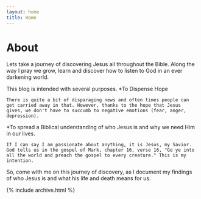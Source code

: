 ```yaml
---
layout: home
title: Home
---
```


# About

Lets take a journey of discovering Jesus all throughout the Bible. Along the way I pray we grow, learn and discover how to listen to God in an ever darkening world. 

This blog is intended with several purposes.
*To Dispense Hope
    
    There is quite a bit of disparaging news and often times people can get carried away in that. However, thanks to the hope that Jesus gives, we don't have to succumb to negative emotions (fear, anger, depression).
    
*To spread a Biblical understanding of who Jesus is and why we need Him in our lives.
    
    If I can say I am passionate about anything, it is Jesus, my Savior. God tells us in the gospel of Mark, chapter 16, verse 16, "Go ye into all the world and preach the gospel to every creature." This is my intention. 

So, come with me on this journey of discovery, as I document my findings of who Jesus is and what his life and death means for us. 

{% include archive.html %}
